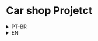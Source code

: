 # Car shop Projetct

<details>
<summary>PT-BR</summary>
  
## Descrição

Este projeto consiste em uma API com CRUD para gerenciar uma concessionária de veículos.
  
## Tecnologias

- Node;
- TypeScript;
- Mongoose;
- MongoDB;
- Docker;
  
## Como rodar esse projeto

- Clone o projeto: `git clone git@github.com:VictorMattV/car_shop_project.git`;
- Suba os containers: `docker-compose up -d`;
- Inicialize a aplicação: `npm run dev`.  

## Endpoints

A seguir, estão descritos os endpoints da aplicação:

### Cadastro de Carros

`POST /cars`

Endpoint responsável pelo cadastro de um novo carro.

#### Body:

`{  "model":  "Marea",  "year":  2002,  "color":  "Black",  "status":  true,  "buyValue":  15.990,  "doorsQty":  4,  "seatsQty":  5  }` 

#### Resposta:

`{  "_id":  "6157f3c3e962cd7e0c51259b",  "model":  "Marea",  "year":  2002,  "color":  "Black",  "status":  true,  "buyValue":  15990,  "doorsQty":  4,  "seatsQty":  5,  "__v":  0  }` 

### Listagem de Carros

`GET /cars`

Endpoint responsável pela listagem de carros cadastrados na concessionária.

### Listar carro por ID

`GET /cars/:id`

Endpoint responsável por listar um carro específico através do seu ID.

### Atualizar carro por ID

`PUT /cars/:id`

Endpoint responsável por atualizar um carro específico através do seu ID.

#### Body:

`{  "model":  "Marea",  "year":  1992,  "color":  "Red",  "status":  true,  "buyValue":  12.000,  "doorsQty":  2,  "seatsQty":  5  }`

#### Resposta:

`{  "_id":  "6157f3c3e962cd7e0c51259b",  "model":  "Marea",  "year":  1992,  "color":  "Red",  "status":  true,  "buyValue":  12000,  "doorsQty":  2,  "seatsQty":  5,  "__v":  0  } `

 
### Cadastro de Motos

`POST /motorcycles`

Endpoint responsável pelo cadastro de uma nova moto.

#### Body:

`{  "model":  "Honda Cb 600f Hornet",  "year":  2005,  "color":  "Yellow",  "status":  true,  "buyValue":  30000,  "category":  "Street",  "engineCapacity":  600  }` 

#### Resposta:

`{  "_id":  "6158f3c3e558cde0c51259b",  "model":  "Honda Cb 600f Hornet",  "year":  2005,  "color":  "Yellow",  "status":  true,  "buyValue":  30000,  "category":  "Street",  "engineCapacity":  600, "__v":  0  }` 

### Listagem de Motos

`GET /motorcycles`

Endpoint responsável pela listagem de motos cadastrados na concessionária.

### Listar moto por ID

`GET /motorcycles/:id`

Endpoint responsável por listar uma moto específica através do seu ID.

### Atualizar moto por ID

`PUT /moto/:id`

Endpoint responsável por atualizar uma moto específica através do seu ID.

#### Body:

`{ "model":  "Honda Cb 600f Hornet",  "year":  2015,  "color":  "Red",  "status":  true,  "buyValue":  45000,  "category":  "Street",  "engineCapacity":  600}`

#### Resposta:

`{  "_id":  "8938f3d5f991cd5e1c51260b",  model":  "Honda Cb 600f Hornet",  "year":  2015,  "color":  "Red",  "status":  true,  "buyValue":  45000,  "category":  "Street",  "engineCapacity":  600  "__v":  0  } `


### Cobertura de Testes

Foram escritos testes para cobrir 80% da camada de Services, utilizando stub do banco de dados MongoDB.
  
</details>

<details>
<summary>EN</summary>

## Description

This project consists of an API with CRUD to manage a car dealership.
  
## Technologies

- Node;
- TypeScript;
- Mongoose;
- MongoDB;
- Docker;
  
## How to run this project

- Clone the project: `git clone git@github.com:VictorMattV/car_shop_project.git`;
- Upload the containers: `docker-compose up -d`;
- Start the application: `npm run dev`.  

## Endpoints

The application endpoints are described below:

### Car Registration

`POST /cars`

Endpoint responsible for registering a new car.

#### Body:

`{ "model": "Marea", "year": 2002, "color": "Black", "status": true, "buyValue": 15,990, "doorsQty": 4, "seatsQty": 5 }`

#### Response:

`{ "_id": "6157f3c3e962cd7e0c51259b", "model": "Marea", "year": 2002, "color": "Black", "status": true, "buyValue": 15990, "doorsQty": 4, "seatsQty": 5, "__v": 0 }`

### Car Listing

`GET /cars`

Endpoint responsible for listing cars registered at the dealership.

### List car by ID

`GET /cars/:id`

Endpoint responsible for listing a specific car through its ID.

### Update car by ID

`PUT /cars/:id`

Endpoint responsible for updating a specific car through its ID.

#### Body:

`{ "model": "Marea", "year": 1992, "color": "Red", "status": true, "buyValue": 12,000, "doorsQty": 2, "seatsQty": 5 }`

#### Response:

`{ "_id": "6157f3c3e962cd7e0c51259b", "model": "Marea", "year": 1992, "color": "Red", "status": true, "buyValue": 12000, "doorsQty": 2, "seatsQty": 5, "__v": 0 } `

 
### Motorcycle Registration

`POST /motorcycles`

Endpoint responsible for registering a new motorcycle.

#### Body:

`{ "model": "Honda Cb 600f Hornet", "year": 2005, "color": "Yellow", "status": true, "buyValue": 30000, "category": "Street", "engineCapacity" : 600 }`

#### Response:

`{ "_id": "6158f3c3e558cde0c51259b", "model": "Honda Cb 600f Hornet", "year": 2005, "color": "Yellow", "status": true, "buyValue": 30000, "category" : "Street", "engineCapacity": 600, "__v": 0 }`

### Motorbike Listing

`GET /motorcycles`

Endpoint responsible for listing motorcycles registered at the dealership.

### List bike by ID

`GET /motorcycles/:id`

Endpoint responsible for listing a specific motorcycle through its ID.

### Update bike by ID

`PUT /moto/:id`

Endpoint responsible for updating a specific motorcycle through its ID.

#### Body:

`{ "model": "Honda Cb 600f Hornet", "year": 2015, "color": "Red", "status": true, "buyValue": 45000, "category": "Street", "engineCapacity" : 600}`

#### Response:

`{ "_id": "8938f3d5f991cd5e1c51260b", model": "Honda Cb 600f Hornet", "year": 2015, "color": "Red", "status": true, "buyValue": 45000, "category": "Street", "engineCapacity": 600 "__v": 0 } `


### Test Coverage

Tests were written to cover 80% of the Services layer, using the MongoDB database stub.


</details>
  
